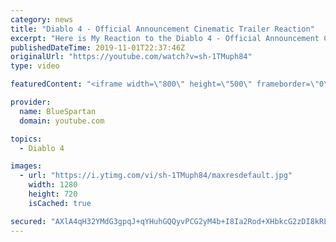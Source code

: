```yaml
---
category: news
title: "Diablo 4 - Official Announcement Cinematic Trailer Reaction"
excerpt: "Here is My Reaction to the Diablo 4 - Official Announcement Cinematic Trailer Let me know what you thought of thought of the cinematic in the comments down ..."
publishedDateTime: 2019-11-01T22:37:46Z
originalUrl: "https://youtube.com/watch?v=sh-1TMuph84"
type: video

featuredContent: "<iframe width=\"800\" height=\"500\" frameborder=\"0\" src=\"https://www.youtube.com/embed/sh-1TMuph84\" allow=\"accelerometer; autoplay; encrypted-media; gyroscope; picture-in-picture\" allowfullscreen></iframe>"

provider:
  name: BlueSpartan
  domain: youtube.com

topics:
  - Diablo 4

images:
  - url: "https://i.ytimg.com/vi/sh-1TMuph84/maxresdefault.jpg"
    width: 1280
    height: 720
    isCached: true

secured: "AXlA4qH32YMdG3gpqJ+qYHuhGQQyvPCG2yM4b+I8Ia2Rod+XHbkcG2zDI8kRLMJEp05X0C4hcxSjKNKYEc2Xyk91Byi/zZzVZrXu4TNBxjiN4TtpRW29ndPisHLS0mZA/q+zixHnGnMJ/LlvoDQnU/YycLuG2OJ/j4gRPvrVj0pSZp0FyG6es3/5pjNuGaWDcc+0X9Mf0FFnFhkWiAoDg+SH12IaquVYPLpeaj8Iu2UIV3y/PWGWrEVs3eSAA4XbmadALROXeXK7AWjAAUwJvuaGO9Qdc4T7txJSsoYUQpWIzvS6/8qJugeJWDo0j6z0eAUASLW+1GSUURQ24oHl1DQArZyXD4rYh1CwyeDAgjak1kAl8Gxhj/xXklGD2lVxyHXNJmdMLAvmER4X+sDkKIX02zJQoBRM7i7t7t5df27crqSS1BzzO9VR6EobMa/q;u7qrF3cETt82FFW88upaEQ=="
---
```


